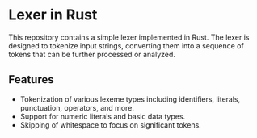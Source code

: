 # Lexer in Rust

This repository contains a simple lexer implemented in Rust. The lexer is designed to tokenize input strings, converting them into a sequence of tokens that can be further processed or analyzed.

## Features

- Tokenization of various lexeme types including identifiers, literals, punctuation, operators, and more.
- Support for numeric literals and basic data types.
- Skipping of whitespace to focus on significant tokens.
